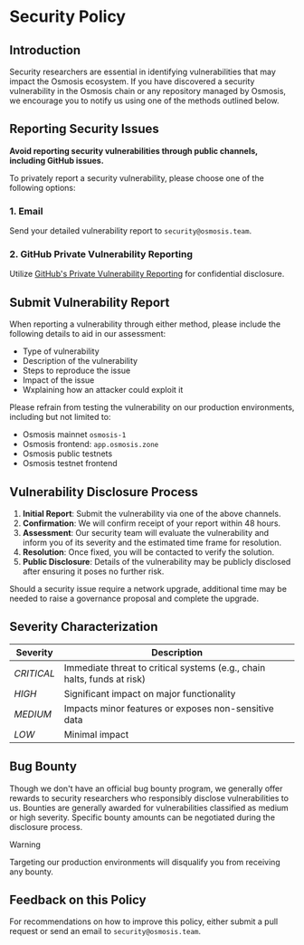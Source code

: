 # Security Policy

## Introduction

Security researchers are essential in identifying vulnerabilities that may impact the Osmosis ecosystem. If you have discovered a security vulnerability in the Osmosis chain or any repository managed by Osmosis, we encourage you to notify us using one of the methods outlined below.

## Reporting Security Issues

**Avoid reporting security vulnerabilities through public channels, including GitHub issues.**

To privately report a security vulnerability, please choose one of the following options:

### 1. Email

Send your detailed vulnerability report to `security@osmosis.team`.

### 2. GitHub Private Vulnerability Reporting

Utilize [GitHub's Private Vulnerability Reporting](https://github.com/osmosis-labs/osmosis/security/advisories/new) for confidential disclosure.

## Submit Vulnerability Report

When reporting a vulnerability through either method, please include the following details to aid in our assessment:

- Type of vulnerability
- Description of the vulnerability
- Steps to reproduce the issue
- Impact of the issue
- Wxplaining how an attacker could exploit it

Please refrain from testing the vulnerability on our production environments, including but not limited to:

- Osmosis mainnet `osmosis-1` 
- Osmosis frontend: `app.osmosis.zone` 
- Osmosis public testnets
- Osmosis testnet frontend

## Vulnerability Disclosure Process

1. **Initial Report**: Submit the vulnerability via one of the above channels.
2. **Confirmation**: We will confirm receipt of your report within 48 hours.
3. **Assessment**: Our security team will evaluate the vulnerability and inform you of its severity and the estimated time frame for resolution.
4. **Resolution**: Once fixed, you will be contacted to verify the solution.
5. **Public Disclosure**: Details of the vulnerability may be publicly disclosed after ensuring it poses no further risk.

Should a security issue require a network upgrade, additional time may be needed to raise a governance proposal and complete the upgrade.

## Severity Characterization

| Severity   | Description                                                             |
|------------|-------------------------------------------------------------------------|
| *CRITICAL* | Immediate threat to critical systems (e.g., chain halts, funds at risk) |
| *HIGH*     | Significant impact on major functionality                               |
| *MEDIUM*   | Impacts minor features or exposes non-sensitive data                    |
| *LOW*      | Minimal impact                                                          |

## Bug Bounty

Though we don't have an official bug bounty program, we generally offer rewards to security researchers who responsibly disclose vulnerabilities to us. Bounties are generally awarded for vulnerabilities classified as medium or high severity. Specific bounty amounts can be negotiated during the disclosure process.

> [!WARNING] 
> Targeting our production environments will disqualify you from receiving any bounty.

## Feedback on this Policy

For recommendations on how to improve this policy, either submit a pull request or send an email to `security@osmosis.team`.
